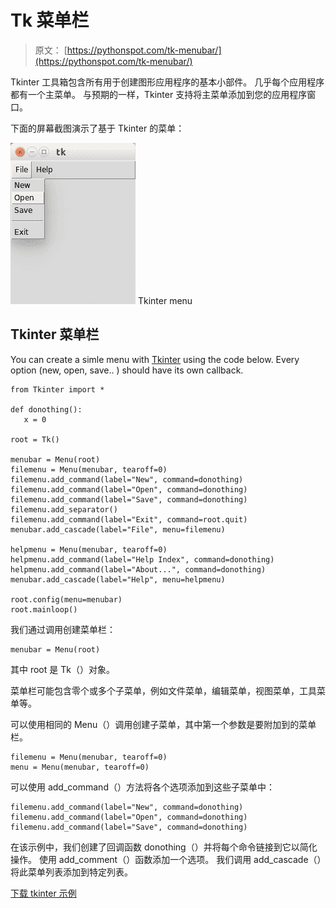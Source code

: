 # Tk 菜单栏

> 原文： [https://pythonspot.com/tk-menubar/](https://pythonspot.com/tk-menubar/)

Tkinter 工具箱包含所有用于创建图形应用程序的基本小部件。 几乎每个应用程序都有一个主菜单。 与预期的一样，Tkinter 支持将主菜单添加到您的应用程序窗口。

下面的屏幕截图演示了基于 Tkinter 的菜单：

![tk menu](img/ec69b97f82c9ef2d0bac39c941f21ed9.jpg) Tkinter menu

## Tkinter 菜单栏

You can create a simle menu with [Tkinter](https://pythonspot.com/tkinter/) using the code below. Every option (new, open, save.. ) should have its own callback.

```
from Tkinter import *

def donothing():
   x = 0

root = Tk()

menubar = Menu(root)
filemenu = Menu(menubar, tearoff=0)
filemenu.add_command(label="New", command=donothing)
filemenu.add_command(label="Open", command=donothing)
filemenu.add_command(label="Save", command=donothing)
filemenu.add_separator()
filemenu.add_command(label="Exit", command=root.quit)
menubar.add_cascade(label="File", menu=filemenu)

helpmenu = Menu(menubar, tearoff=0)
helpmenu.add_command(label="Help Index", command=donothing)
helpmenu.add_command(label="About...", command=donothing)
menubar.add_cascade(label="Help", menu=helpmenu)

root.config(menu=menubar)
root.mainloop()

```

我们通过调用创建菜单栏：

```
menubar = Menu(root)

```

其中 root 是 Tk（）对象。

菜单栏可能包含零个或多个子菜单，例如文件菜单，编辑菜单，视图菜单，工具菜单等。

可以使用相同的 Menu（）调用创建子菜单，其中第一个参数是要附加到的菜单栏。

```
filemenu = Menu(menubar, tearoff=0)
menu = Menu(menubar, tearoff=0)

```

可以使用 add_command（）方法将各个选项添加到这些子菜单中：

```
filemenu.add_command(label="New", command=donothing)
filemenu.add_command(label="Open", command=donothing)
filemenu.add_command(label="Save", command=donothing)

```

在该示例中，我们创建了回调函数 donothing（）并将每个命令链接到它以简化操作。 使用 add_comment（）函数添加一个选项。 我们调用 add_cascade（）将此菜单列表添加到特定列表。

[下载 tkinter 示例](/download-tkinter-examples)